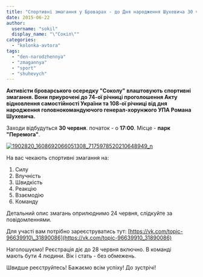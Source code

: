 ```yaml
---
title: "Спортивні змагання у Броварах - до Дня народження Шухевича 30 червня"
date: 2015-06-22
author: 
  username: "sokil"
  display_name: "\"Сокіл\""
categories: 
  - "kolonka-avtora"
tags: 
  - "den-narodzhennya"
  - "zmagannya"
  - "sport"
  - "shuhevych"
---
```


**Активісти броварського осередку "Соколу" влаштовують спортивні змагання. Вони приурочені до 74-ої річниці проголошення Акту відновлення самостійності України та 108-ої річниці від дня народження головнокомандуючого генерал-хорунжого УПА Романа Шухевича.**

Заходи відбудуться **30 червня**. початок - о **17:00**. Місце - **парк "Перемога"**.

[![1902820_1608692066051308_7175978520210648949_n](https://mpz.brovary.org/wp-content/uploads/2015/06/1902820_1608692066051308_7175978520210648949_n.jpg)](https://mpz.brovary.org/wp-content/uploads/2015/06/1902820_1608692066051308_7175978520210648949_n.jpg)

На вас чекають спортивні змагання на:

1. Силу
2. Влучність
3. Швидкість
4. Реакцію
5. Взаємодію
6. Команду

Детальний опис змагань оприлюднимо 24 червня, слідкуйте за повідомленнями.

Для участі вам потрібно зареєструватись тут: [https://vk.com/topic-96639910\_31890086](https://vk.com/topic-96639910_31890086)

Наголошуємо! Реєстрація діє до 28 червня включно. В команді мають бути 4 людини. Вік і стать - без обмежень.

Швидше реєструйтесь! Бажаємо всім успіху! До зустрічі!
